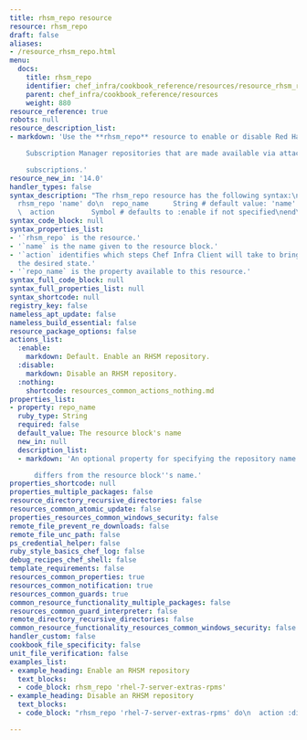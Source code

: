 ```yaml
---
title: rhsm_repo resource
resource: rhsm_repo
draft: false
aliases:
- /resource_rhsm_repo.html
menu:
  docs:
    title: rhsm_repo
    identifier: chef_infra/cookbook_reference/resources/resource_rhsm_repo.md rhsm_repo
    parent: chef_infra/cookbook_reference/resources
    weight: 880
resource_reference: true
robots: null
resource_description_list:
- markdown: 'Use the **rhsm_repo** resource to enable or disable Red Hat

    Subscription Manager repositories that are made available via attached

    subscriptions.'
resource_new_in: '14.0'
handler_types: false
syntax_description: "The rhsm_repo resource has the following syntax:\n\n``` ruby\n\
  rhsm_repo 'name' do\n  repo_name      String # default value: 'name' unless specified\n\
  \  action         Symbol # defaults to :enable if not specified\nend\n```"
syntax_code_block: null
syntax_properties_list:
- '`rhsm_repo` is the resource.'
- '`name` is the name given to the resource block.'
- '`action` identifies which steps Chef Infra Client will take to bring the node into
  the desired state.'
- '`repo_name` is the property available to this resource.'
syntax_full_code_block: null
syntax_full_properties_list: null
syntax_shortcode: null
registry_key: false
nameless_apt_update: false
nameless_build_essential: false
resource_package_options: false
actions_list:
  :enable:
    markdown: Default. Enable an RHSM repository.
  :disable:
    markdown: Disable an RHSM repository.
  :nothing:
    shortcode: resources_common_actions_nothing.md
properties_list:
- property: repo_name
  ruby_type: String
  required: false
  default_value: The resource block's name
  new_in: null
  description_list:
  - markdown: 'An optional property for specifying the repository name if it

      differs from the resource block''s name.'
properties_shortcode: null
properties_multiple_packages: false
resource_directory_recursive_directories: false
resources_common_atomic_update: false
properties_resources_common_windows_security: false
remote_file_prevent_re_downloads: false
remote_file_unc_path: false
ps_credential_helper: false
ruby_style_basics_chef_log: false
debug_recipes_chef_shell: false
template_requirements: false
resources_common_properties: true
resources_common_notification: true
resources_common_guards: true
common_resource_functionality_multiple_packages: false
resources_common_guard_interpreter: false
remote_directory_recursive_directories: false
common_resource_functionality_resources_common_windows_security: false
handler_custom: false
cookbook_file_specificity: false
unit_file_verification: false
examples_list:
- example_heading: Enable an RHSM repository
  text_blocks:
  - code_block: rhsm_repo 'rhel-7-server-extras-rpms'
- example_heading: Disable an RHSM repository
  text_blocks:
  - code_block: "rhsm_repo 'rhel-7-server-extras-rpms' do\n  action :disable\nend"

---
```

